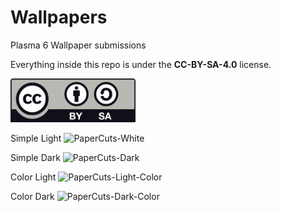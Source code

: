 # Wallpapers
Plasma 6 Wallpaper submissions

Everything inside this repo is under the **CC-BY-SA-4.0** license. 

<img src="./ccbysa.png" width=200px>

Simple Light
![PaperCuts-White](./PaperCuts/PaperCuts-Light.png)

Simple Dark
![PaperCuts-Dark](./PaperCuts/PaperCuts-Dark.png)

Color Light
![PaperCuts-Light-Color](./PaperCuts/PaperCuts-Light-Color.png)

Color Dark
![PaperCuts-Dark-Color](./PaperCuts/PaperCuts-Dark-Color.png)